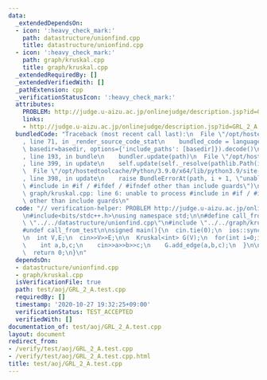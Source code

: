 ```yaml
---
data:
  _extendedDependsOn:
  - icon: ':heavy_check_mark:'
    path: datastructure/unionfind.cpp
    title: datastructure/unionfind.cpp
  - icon: ':heavy_check_mark:'
    path: graph/kruskal.cpp
    title: graph/kruskal.cpp
  _extendedRequiredBy: []
  _extendedVerifiedWith: []
  _pathExtension: cpp
  _verificationStatusIcon: ':heavy_check_mark:'
  attributes:
    PROBLEM: http://judge.u-aizu.ac.jp/onlinejudge/description.jsp?id=GRL_2_A
    links:
    - http://judge.u-aizu.ac.jp/onlinejudge/description.jsp?id=GRL_2_A
  bundledCode: "Traceback (most recent call last):\n  File \"/opt/hostedtoolcache/Python/3.9.0/x64/lib/python3.9/site-packages/onlinejudge_verify/documentation/build.py\"\
    , line 71, in _render_source_code_stat\n    bundled_code = language.bundle(stat.path,\
    \ basedir=basedir, options={'include_paths': [basedir]}).decode()\n  File \"/opt/hostedtoolcache/Python/3.9.0/x64/lib/python3.9/site-packages/onlinejudge_verify/languages/cplusplus.py\"\
    , line 193, in bundle\n    bundler.update(path)\n  File \"/opt/hostedtoolcache/Python/3.9.0/x64/lib/python3.9/site-packages/onlinejudge_verify/languages/cplusplus_bundle.py\"\
    , line 399, in update\n    self.update(self._resolve(pathlib.Path(included), included_from=path))\n\
    \  File \"/opt/hostedtoolcache/Python/3.9.0/x64/lib/python3.9/site-packages/onlinejudge_verify/languages/cplusplus_bundle.py\"\
    , line 398, in update\n    raise BundleErrorAt(path, i + 1, \"unable to process\
    \ #include in #if / #ifdef / #ifndef other than include guards\")\nonlinejudge_verify.languages.cplusplus_bundle.BundleErrorAt:\
    \ graph/kruskal.cpp: line 6: unable to process #include in #if / #ifdef / #ifndef\
    \ other than include guards\n"
  code: "// verification-helper: PROBLEM http://judge.u-aizu.ac.jp/onlinejudge/description.jsp?id=GRL_2_A\n\
    \n#include<bits/stdc++.h>\nusing namespace std;\n\n#define call_from_test\n#include\
    \ \"../../datastructure/unionfind.cpp\"\n#include \"../../graph/kruskal.cpp\"\n\
    #undef call_from_test\n\nsigned main(){\n  cin.tie(0);\n  ios::sync_with_stdio(0);\n\
    \n  int V,E;\n  cin>>V>>E;\n\n  Kruskal<int> G(V);\n  for(int i=0;i<E;i++){\n\
    \    int a,b,c;\n    cin>>a>>b>>c;\n    G.add_edge(a,b,c);\n  }\n\n  cout<<G.build()<<endl;\n\
    \  return 0;\n}\n"
  dependsOn:
  - datastructure/unionfind.cpp
  - graph/kruskal.cpp
  isVerificationFile: true
  path: test/aoj/GRL_2_A.test.cpp
  requiredBy: []
  timestamp: '2020-10-27 19:32:25+09:00'
  verificationStatus: TEST_ACCEPTED
  verifiedWith: []
documentation_of: test/aoj/GRL_2_A.test.cpp
layout: document
redirect_from:
- /verify/test/aoj/GRL_2_A.test.cpp
- /verify/test/aoj/GRL_2_A.test.cpp.html
title: test/aoj/GRL_2_A.test.cpp
---
```

